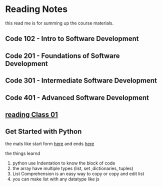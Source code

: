 # Reading Notes

this read me is for summing up the course materials.

## Code 102 - Intro to Software Development

## Code 201 - Foundations of Software Development

## Code 301 - Intermediate Software Development

## Code 401 - Advanced Software Development

## [reading Class 01](./class01.md)


## Get Started with Python
the mats like start form [here](https://www.w3schools.com/python/python_syntax.asp#python_indentation)  and ends [here](https://www.w3schools.com/python/python_lambda.asp)

the things learnd
1. python use Indentation to know the block of code
2. the array have multiple types (list, set ,dictionaries, tuples)
3. List Comprehension is an easy way to copy or copy and edit list
4. you can make list with any datatype like js
